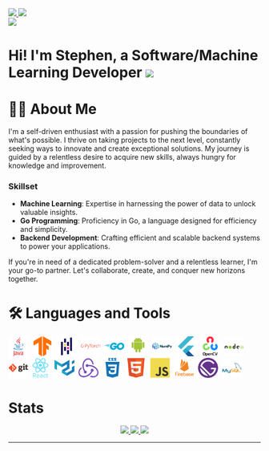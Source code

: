 <div>
  <!--<img src="https://user-images.githubusercontent.com/10020" width="175"/>-->
  <div id="badges">
    <a href="https://www.linkedin.com/in/chukuemeka-eke">
      <img src="https://img.shields.io/badge/LinkedIn-blue"/>
    </a>
    <a href="https://www.twitter.com/Brainiac999">
      <img src="https://img.shields.io/badge/Twitter-blue"/>
    </a>
    <br><img src="https://komarev.com/ghpvc/?username=steve-mir"/>
    <h1>
      Hi! I'm Stephen, a Software/Machine Learning Developer
      <img src="https://media.giphy.com/media/hvRJCLFzcasrR4ia7z/giphy.gif" height=50>
    </h1>
  </div>
</div>

# :man_technologist: About Me

I'm a self-driven enthusiast with a passion for pushing the boundaries of what's possible. I thrive on taking projects to the next level, constantly seeking ways to innovate and create exceptional solutions. My journey is guided by a relentless desire to acquire new skills, always hungry for knowledge and improvement.

### Skillset

- **Machine Learning**: Expertise in harnessing the power of data to unlock valuable insights.
- **Go Programming**: Proficiency in Go, a language designed for efficiency and simplicity.
- **Backend Development**: Crafting efficient and scalable backend systems to power your applications.

If you're in need of a dedicated problem-solver and a relentless learner, I'm your go-to partner. Let's collaborate, create, and conquer new horizons together.

# :hammer_and_wrench: Languages and Tools


<div>
  <img src="https://github.com/devicons/devicon/blob/master/icons/java/java-original-wordmark.svg" title="Java" alt="Java" width="40" height="40"/>&nbsp;
  <img src="https://github.com/devicons/devicon/blob/master/icons/tensorflow/tensorflow-original.svg" title="TensorFlow" alt="TensorFlow" width="40" height="40"/>&nbsp;
  <img src="https://github.com/devicons/devicon/blob/master/icons/pandas/pandas-original.svg" title="Pandas" alt="Pandas" width="40" height="40"/>&nbsp;
  <img src="https://github.com/devicons/devicon/blob/master/icons/pytorch/pytorch-plain-wordmark.svg" title="Pytorch" alt="Pytorch" width="40" height="40"/>&nbsp;
<img src="https://github.com/devicons/devicon/blob/1119b9f84c0290e0f0b38982099a2bd027a48bf1/icons/go/go-original-wordmark.svg" title="Numpy" alt="Numpy" width="40" height="40"/>&nbsp;
  <img src="https://github.com/devicons/devicon/blob/1119b9f84c0290e0f0b38982099a2bd027a48bf1/icons/android/android-original-wordmark.svg" title="Android" alt="Android" width="40" height="40"/>&nbsp;
 <img src="https://github.com/devicons/devicon/blob/1119b9f84c0290e0f0b38982099a2bd027a48bf1/icons/numpy/numpy-original-wordmark.svg" title="Numpy" alt="Numpy" width="40" height="40"/>&nbsp;
<img src="https://github.com/devicons/devicon/blob/1119b9f84c0290e0f0b38982099a2bd027a48bf1/icons/flutter/flutter-original.svg" title="Flutter" alt="Flutter" width="40" height="40"/>&nbsp;
  <img src="https://github.com/devicons/devicon/blob/1119b9f84c0290e0f0b38982099a2bd027a48bf1/icons/opencv/opencv-original-wordmark.svg" title="OpenCV" alt="OpenCV" width="40" height="40"/>&nbsp;
  <img src="https://github.com/devicons/devicon/blob/master/icons/nodejs/nodejs-original-wordmark.svg" title="NodeJS" alt="NodeJS" width="40" height="40"/>&nbsp;
  <img src="https://github.com/devicons/devicon/blob/master/icons/git/git-original-wordmark.svg" title="Git" **alt="Git" width="40" height="40"/>
  <img src="https://github.com/devicons/devicon/blob/master/icons/react/react-original-wordmark.svg" title="React" alt="React" width="40" height="40"/>&nbsp;
  <img src="https://github.com/devicons/devicon/blob/master/icons/materialui/materialui-original.svg" title="Material UI" alt="Material UI" width="40" height="40"/>&nbsp;
  <img src="https://github.com/devicons/devicon/blob/master/icons/redux/redux-original.svg" title="Redux" alt="Redux " width="40" height="40"/>&nbsp;
  <img src="https://github.com/devicons/devicon/blob/master/icons/css3/css3-plain-wordmark.svg"  title="CSS3" alt="CSS" width="40" height="40"/>&nbsp;
  <img src="https://github.com/devicons/devicon/blob/master/icons/html5/html5-original.svg" title="HTML5" alt="HTML" width="40" height="40"/>&nbsp;
  <img src="https://github.com/devicons/devicon/blob/master/icons/javascript/javascript-original.svg" title="JavaScript" alt="JavaScript" width="40" height="40"/>&nbsp;
  <img src="https://github.com/devicons/devicon/blob/master/icons/firebase/firebase-plain-wordmark.svg" title="Firebase" alt="Firebase" width="40" height="40"/>&nbsp;
  <img src="https://github.com/devicons/devicon/blob/master/icons/gatsby/gatsby-original.svg" title="Gatsby"  alt="Gatsby" width="40" height="40"/>&nbsp;
  <img src="https://github.com/devicons/devicon/blob/master/icons/mysql/mysql-original-wordmark.svg" title="MySQL"  alt="MySQL" width="40" height="40"/>&nbsp;
</div>

# Stats
<div align='center'>
<a href="https://github.com/mmpacker/github-readme-stats">
    <img height=200 src="https://github-readme-stats.vercel.app/api?username=steve-mir&theme=vision-friendly-dark">
  </a>
  <a href="https://git.io/streak-stats">
    <img height=200 src="http://github-readme-streak-stats.herokuapp.com?user=steve-mir&theme=dark&background=000000">
  </a>
  <a href="https://github.com/mmpacker/github-reademe-stats">
    <img height=200 src="https://github-readme-stats.vercel.app/api/top-langs/?username=steve-mir&theme=vision-friendly-dark">
  </a>
</div>

<hr/>

 <!--<a href="https://github.com/mmpacker/github-readme-stats">
    <img height=200 src="https://github-readme-stats.vercel.app/api?username=steve-mir&theme=vision-friendly-dark>
  </a>&nbsp&nbsp
  <a href="https://git.io/streak-stats">
    <img height=200 src="https://githbu-readme-streak-stats.herukoapp.com?user=steve-mir">
  </a>
  <a href="https://github.com/mmpacker/github-reademe-stats">
    <img height=200 src="https://github-readme-stats.vercel.app/api/top-langs/?username=steve-mir&theme=vision-friendly-dark>
  </a>-->

<!--
### Hi there 👋

**steve-mir/steve-mir** is a ✨ _special_ ✨ repository because its `README.md` (this file) appears on your GitHub profile.

Here are some ideas to get you started:

- 🔭 I’m currently working on ...
- 🌱 I’m currently learning ...
- 👯 I’m looking to collaborate on ...
- 🤔 I’m looking for help with ...
- 💬 Ask me about ...
- 📫 How to reach me: ...
- 😄 Pronouns: ...
- ⚡ Fun fact: ...
-->
